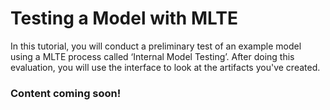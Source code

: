 # Testing a Model with MLTE

In this tutorial, you will conduct a preliminary test of an example model using a MLTE process called ‘Internal Model Testing’. After doing this evaluation, you will use the interface to look at the artifacts you've created.

### Content coming soon!